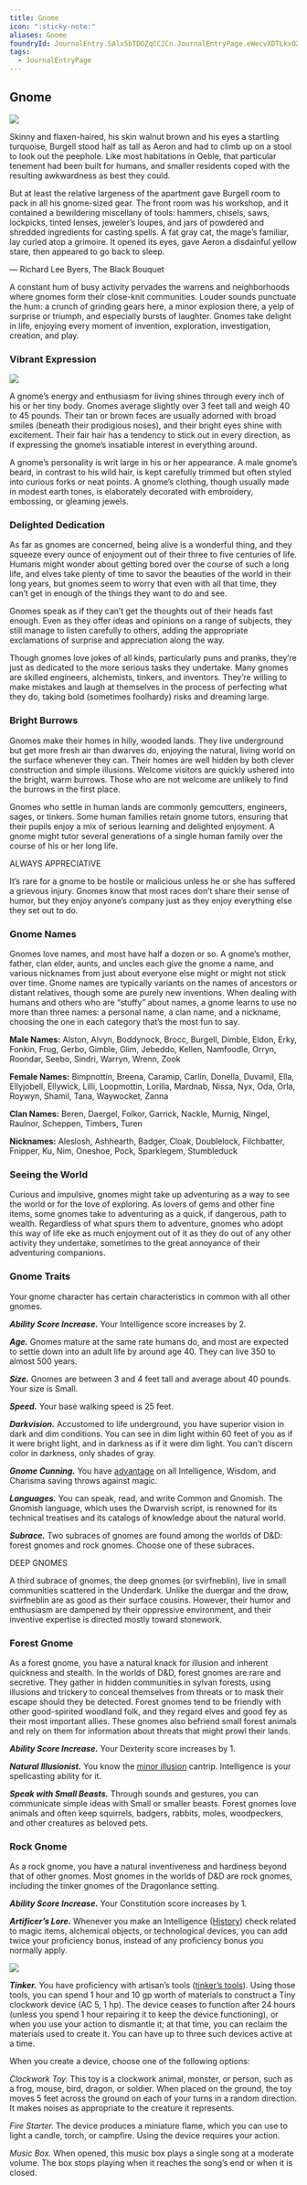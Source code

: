```yaml
---
title: Gnome
icon: ":sticky-note:"
aliases: Gnome
foundryId: JournalEntry.SAlx5bTDOZqCC2Cn.JournalEntryPage.eWecvXDTLkxOZ4Cu
tags:
  - JournalEntryPage
---
```

## Gnome

[![](https://www.dndbeyond.com/attachments/thumbnails/0/639/850/217/gnomeintro.png)](https://www.dndbeyond.com/attachments/0/639/gnomeintro.png)

Skinny and flaxen-haired, his skin walnut brown and his eyes a startling turquoise, Burgell stood half as tall as Aeron and had to climb up on a stool to look out the peephole. Like most habitations in Oeble, that particular tenement had been built for humans, and smaller residents coped with the resulting awkwardness as best they could.

But at least the relative largeness of the apartment gave Burgell room to pack in all his gnome-sized gear. The front room was his workshop, and it contained a bewildering miscellany of tools: hammers, chisels, saws, lockpicks, tinted lenses, jeweler’s loupes, and jars of powdered and shredded ingredients for casting spells. A fat gray cat, the mage’s familiar, lay curled atop a grimoire. It opened its eyes, gave Aeron a disdainful yellow stare, then appeared to go back to sleep.

— Richard Lee Byers, The Black Bouquet

A constant hum of busy activity pervades the warrens and neighborhoods where gnomes form their close-knit communities. Louder sounds punctuate the hum: a crunch of grinding gears here, a minor explosion there, a yelp of surprise or triumph, and especially bursts of laughter. Gnomes take delight in life, enjoying every moment of invention, exploration, investigation, creation, and play.

### [](https://www.dndbeyond.com/sources/dnd/phb-2014/races#VibrantExpression)Vibrant Expression

[![](https://www.dndbeyond.com/attachments/thumbnails/0/637/335/335/gnome.png)](https://www.dndbeyond.com/attachments/0/637/gnome.png)

A gnome’s energy and enthusiasm for living shines through every inch of his or her tiny body. Gnomes average slightly over 3 feet tall and weigh 40 to 45 pounds. Their tan or brown faces are usually adorned with broad smiles (beneath their prodigious noses), and their bright eyes shine with excitement. Their fair hair has a tendency to stick out in every direction, as if expressing the gnome’s insatiable interest in everything around.

A gnome’s personality is writ large in his or her appearance. A male gnome’s beard, in contrast to his wild hair, is kept carefully trimmed but often styled into curious forks or neat points. A gnome’s clothing, though usually made in modest earth tones, is elaborately decorated with embroidery, embossing, or gleaming jewels.

### [](https://www.dndbeyond.com/sources/dnd/phb-2014/races#DelightedDedication)Delighted Dedication

As far as gnomes are concerned, being alive is a wonderful thing, and they squeeze every ounce of enjoyment out of their three to five centuries of life. Humans might wonder about getting bored over the course of such a long life, and elves take plenty of time to savor the beauties of the world in their long years, but gnomes seem to worry that even with all that time, they can’t get in enough of the things they want to do and see.

Gnomes speak as if they can’t get the thoughts out of their heads fast enough. Even as they offer ideas and opinions on a range of subjects, they still manage to listen carefully to others, adding the appropriate exclamations of surprise and appreciation along the way.

Though gnomes love jokes of all kinds, particularly puns and pranks, they’re just as dedicated to the more serious tasks they undertake. Many gnomes are skilled engineers, alchemists, tinkers, and inventors. They’re willing to make mistakes and laugh at themselves in the process of perfecting what they do, taking bold (sometimes foolhardy) risks and dreaming large.

### [](https://www.dndbeyond.com/sources/dnd/phb-2014/races#BrightBurrows)Bright Burrows

Gnomes make their homes in hilly, wooded lands. They live underground but get more fresh air than dwarves do, enjoying the natural, living world on the surface whenever they can. Their homes are well hidden by both clever construction and simple illusions. Welcome visitors are quickly ushered into the bright, warm burrows. Those who are not welcome are unlikely to find the burrows in the first place.

Gnomes who settle in human lands are commonly gemcutters, engineers, sages, or tinkers. Some human families retain gnome tutors, ensuring that their pupils enjoy a mix of serious learning and delighted enjoyment. A gnome might tutor several generations of a single human family over the course of his or her long life.

ALWAYS APPRECIATIVE

It’s rare for a gnome to be hostile or malicious unless he or she has suffered a grievous injury. Gnomes know that most races don’t share their sense of humor, but they enjoy anyone’s company just as they enjoy everything else they set out to do.

### [](https://www.dndbeyond.com/sources/dnd/phb-2014/races#GnomeNames)Gnome Names

Gnomes love names, and most have half a dozen or so. A gnome’s mother, father, clan elder, aunts, and uncles each give the gnome a name, and various nicknames from just about everyone else might or might not stick over time. Gnome names are typically variants on the names of ancestors or distant relatives, though some are purely new inventions. When dealing with humans and others who are “stuffy” about names, a gnome learns to use no more than three names: a personal name, a clan name, and a nickname, choosing the one in each category that’s the most fun to say.

**Male Names:** Alston, Alvyn, Boddynock, Brocc, Burgell, Dimble, Eldon, Erky, Fonkin, Frug, Gerbo, Gimble, Glim, Jebeddo, Kellen, Namfoodle, Orryn, Roondar, Seebo, Sindri, Warryn, Wrenn, Zook

**Female Names:** Bimpnottin, Breena, Caramip, Carlin, Donella, Duvamil, Ella, Ellyjobell, Ellywick, Lilli, Loopmottin, Lorilla, Mardnab, Nissa, Nyx, Oda, Orla, Roywyn, Shamil, Tana, Waywocket, Zanna

**Clan Names:** Beren, Daergel, Folkor, Garrick, Nackle, Murnig, Ningel, Raulnor, Scheppen, Timbers, Turen

**Nicknames:** Aleslosh, Ashhearth, Badger, Cloak, Doublelock, Filchbatter, Fnipper, Ku, Nim, Oneshoe, Pock, Sparklegem, Stumbleduck

### [](https://www.dndbeyond.com/sources/dnd/phb-2014/races#SeeingtheWorld)Seeing the World

Curious and impulsive, gnomes might take up adventuring as a way to see the world or for the love of exploring. As lovers of gems and other fine items, some gnomes take to adventuring as a quick, if dangerous, path to wealth. Regardless of what spurs them to adventure, gnomes who adopt this way of life eke as much enjoyment out of it as they do out of any other activity they undertake, sometimes to the great annoyance of their adventuring companions.

### [](https://www.dndbeyond.com/sources/dnd/phb-2014/races#GnomeTraits)Gnome Traits

Your gnome character has certain characteristics in common with all other gnomes.

_**Ability Score Increase.**_ Your Intelligence score increases by 2.

_**Age.**_ Gnomes mature at the same rate humans do, and most are expected to settle down into an adult life by around age 40. They can live 350 to almost 500 years.

_**Size.**_ Gnomes are between 3 and 4 feet tall and average about 40 pounds. Your size is Small.

_**Speed.**_ Your base walking speed is 25 feet.

_**Darkvision.**_ Accustomed to life underground, you have superior vision in dark and dim conditions. You can see in dim light within 60 feet of you as if it were bright light, and in darkness as if it were dim light. You can’t discern color in darkness, only shades of gray.

_**Gnome Cunning.**_ You have [advantage](https://www.dndbeyond.com/sources/basic-rules/using-ability-scores#AdvantageandDisadvantage) on all Intelligence, Wisdom, and Charisma saving throws against magic.

_**Languages.**_ You can speak, read, and write Common and Gnomish. The Gnomish language, which uses the Dwarvish script, is renowned for its technical treatises and its catalogs of knowledge about the natural world.

_**Subrace.**_ Two subraces of gnomes are found among the worlds of D&D: forest gnomes and rock gnomes. Choose one of these subraces.

DEEP GNOMES

A third subrace of gnomes, the deep gnomes (or svirfneblin), live in small communities scattered in the Underdark. Unlike the duergar and the drow, svirfneblin are as good as their surface cousins. However, their humor and enthusiasm are dampened by their oppressive environment, and their inventive expertise is directed mostly toward stonework.

### [](https://www.dndbeyond.com/sources/dnd/phb-2014/races#ForestGnome)Forest Gnome

As a forest gnome, you have a natural knack for illusion and inherent quickness and stealth. In the worlds of D&D, forest gnomes are rare and secretive. They gather in hidden communities in sylvan forests, using illusions and trickery to conceal themselves from threats or to mask their escape should they be detected. Forest gnomes tend to be friendly with other good-spirited woodland folk, and they regard elves and good fey as their most important allies. These gnomes also befriend small forest animals and rely on them for information about threats that might prowl their lands.

_**Ability Score Increase.**_ Your Dexterity score increases by 1.

_**Natural Illusionist.**_ You know the [minor illusion](https://www.dndbeyond.com/spells/2191-minor-illusion) cantrip. Intelligence is your spellcasting ability for it.

_**Speak with Small Beasts.**_ Through sounds and gestures, you can communicate simple ideas with Small or smaller beasts. Forest gnomes love animals and often keep squirrels, badgers, rabbits, moles, woodpeckers, and other creatures as beloved pets.

### [](https://www.dndbeyond.com/sources/dnd/phb-2014/races#RockGnome)Rock Gnome

As a rock gnome, you have a natural inventiveness and hardiness beyond that of other gnomes. Most gnomes in the worlds of D&D are rock gnomes, including the tinker gnomes of the Dragonlance setting.

_**Ability Score Increase.**_ Your Constitution score increases by 1.

_**Artificer’s Lore.**_ Whenever you make an Intelligence ([History](https://www.dndbeyond.com/sources/dnd/free-rules/playing-the-game#Skills)) check related to magic items, alchemical objects, or technological devices, you can add twice your proficiency bonus, instead of any proficiency bonus you normally apply.

[![](https://www.dndbeyond.com/attachments/thumbnails/0/638/370/444/gnome1.png)](https://www.dndbeyond.com/attachments/0/638/gnome1.png)

_**Tinker.**_ You have proficiency with artisan’s tools ([tinker’s tools](https://www.dndbeyond.com/equipment/116-tinkers-tools)). Using those tools, you can spend 1 hour and 10 gp worth of materials to construct a Tiny clockwork device (AC 5, 1 hp). The device ceases to function after 24 hours (unless you spend 1 hour repairing it to keep the device functioning), or when you use your action to dismantle it; at that time, you can reclaim the materials used to create it. You can have up to three such devices active at a time.

When you create a device, choose one of the following options:

_Clockwork Toy._ This toy is a clockwork animal, monster, or person, such as a frog, mouse, bird, dragon, or soldier. When placed on the ground, the toy moves 5 feet across the ground on each of your turns in a random direction. It makes noises as appropriate to the creature it represents.

_Fire Starter._ The device produces a miniature flame, which you can use to light a candle, torch, or campfire. Using the device requires your action.

_Music Box._ When opened, this music box plays a single song at a moderate volume. The box stops playing when it reaches the song’s end or when it is closed.